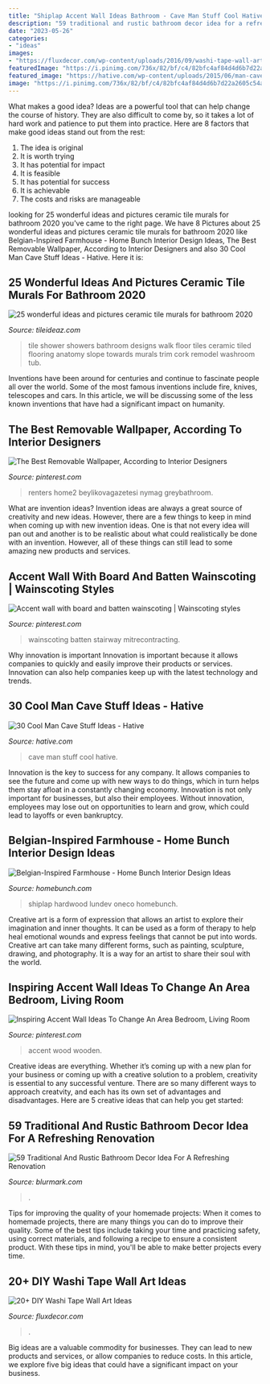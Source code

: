 ```yaml
---
title: "Shiplap Accent Wall Ideas Bathroom - Cave Man Stuff Cool Hative"
description: "59 traditional and rustic bathroom decor idea for a refreshing renovation"
date: "2023-05-26"
categories:
- "ideas"
images:
- "https://fluxdecor.com/wp-content/uploads/2016/09/washi-tape-wall-art/14-washi-tape-wall-art.jpg"
featuredImage: "https://i.pinimg.com/736x/82/bf/c4/82bfc4af84d4d6b7d22a2605c54a05e8.jpg"
featured_image: "https://hative.com/wp-content/uploads/2015/06/man-cave-stuff/32-man-cave-stuff-ideas.jpg"
image: "https://i.pinimg.com/736x/82/bf/c4/82bfc4af84d4d6b7d22a2605c54a05e8.jpg"
---
```



What makes a good idea?
Ideas are a powerful tool that can help change the course of history. They are also difficult to come by, so it takes a lot of hard work and patience to put them into practice. Here are 8 factors that make good ideas stand out from the rest: 
1. The idea is original 
2. It is worth trying 
3. It has potential for impact 
4. It is feasible 
5. It has potential for success 
6. It is achievable 
7. The costs and risks are manageable 

	

		
looking for 25 wonderful ideas and pictures ceramic tile murals for bathroom 2020 you've came to the right page. We have 8 Pictures about 25 wonderful ideas and pictures ceramic tile murals for bathroom 2020 like Belgian-Inspired Farmhouse - Home Bunch Interior Design Ideas, The Best Removable Wallpaper, According to Interior Designers and also 30 Cool Man Cave Stuff Ideas - Hative. Here it is:
		
    
## 25 Wonderful Ideas And Pictures Ceramic Tile Murals For Bathroom 2020

<img loading=lazy src="https://www.tileideaz.com/wp-content/uploads/2015/10/distributors-washroom-coverings-gray-concrete-idea-trim-placement-cheapest-bathtubs-resilient-red-layout-wooden-easy-floortiles-commercial-bathroom-tile-gallery-projects.jpg" onerror="this.onerror=null;this.src='https://tse2.mm.bing.net/th?id=OIP.NhmYy7_Vqx14LIOgVtcE-QHaJ4&amp;pid=15.1';" alt="25 wonderful ideas and pictures ceramic tile murals for bathroom 2020">

_Source: tileideaz.com_

>tile shower showers bathroom designs walk floor tiles ceramic tiled flooring anatomy slope towards murals trim cork remodel washroom tub. 

	

Inventions have been around for centuries and continue to fascinate people all over the world. Some of the most famous inventions include fire, knives, telescopes and cars. In this article, we will be discussing some of the less known inventions that have had a significant impact on humanity.

    
## The Best Removable Wallpaper, According To Interior Designers

<img loading=lazy src="https://i.pinimg.com/736x/15/02/44/150244532bbc22dd987cdfb295694810.jpg" onerror="this.onerror=null;this.src='https://tse3.mm.bing.net/th?id=OIP.9xLo28lgHjOJVJZ6Dx3nVgHaLG&amp;pid=15.1';" alt="The Best Removable Wallpaper, According to Interior Designers">

_Source: pinterest.com_

>renters home2 beylikovagazetesi nymag greybathroom. 

	

What are invention ideas?
Invention ideas are always a great source of creativity and new ideas. However, there are a few things to keep in mind when coming up with new invention ideas. One is that not every idea will pan out and another is to be realistic about what could realistically be done with an invention. However, all of these things can still lead to some amazing new products and services.

    
## Accent Wall With Board And Batten Wainscoting | Wainscoting Styles

<img loading=lazy src="https://i.pinimg.com/736x/c4/d9/0a/c4d90a9b4f8bd231b1a2ee8349d3fa0e.jpg" onerror="this.onerror=null;this.src='https://tse1.mm.bing.net/th?id=OIP._uJDzjJmog07IZf0avU8PwHaNJ&amp;pid=15.1';" alt="Accent wall with board and batten wainscoting | Wainscoting styles">

_Source: pinterest.com_

>wainscoting batten stairway mitrecontracting. 

	

Why innovation is important
Innovation is important because it allows companies to quickly and easily improve their products or services. Innovation can also help companies keep up with the latest technology and trends.

    
## 30 Cool Man Cave Stuff Ideas - Hative

<img loading=lazy src="https://hative.com/wp-content/uploads/2015/06/man-cave-stuff/32-man-cave-stuff-ideas.jpg" onerror="this.onerror=null;this.src='https://tse2.mm.bing.net/th?id=OIP.ym7RTeEPnDHQA1SbX95aAwHaO0&amp;pid=15.1';" alt="30 Cool Man Cave Stuff Ideas - Hative">

_Source: hative.com_

>cave man stuff cool hative. 

	

Innovation is the key to success for any company. It allows companies to see the future and come up with new ways to do things, which in turn helps them stay afloat in a constantly changing economy. Innovation is not only important for businesses, but also their employees. Without innovation, employees may lose out on opportunities to learn and grow, which could lead to layoffs or even bankruptcy.

    
## Belgian-Inspired Farmhouse - Home Bunch Interior Design Ideas

<img loading=lazy src="https://www.homebunch.com/wp-content/uploads/2017/12/Foyer-Ideas-Foyer-with-a-combination-of-shiplap-and-tile-accent-wall-and-white-oak-hardwood-flooring-foyer.jpg" onerror="this.onerror=null;this.src='https://tse3.mm.bing.net/th?id=OIP.Ym3OwGrUS-_NBo3wmMQ5TgHaLb&amp;pid=15.1';" alt="Belgian-Inspired Farmhouse - Home Bunch Interior Design Ideas">

_Source: homebunch.com_

>shiplap hardwood lundev oneco homebunch. 

	

Creative art is a form of expression that allows an artist to explore their imagination and inner thoughts. It can be used as a form of therapy to help heal emotional wounds and express feelings that cannot be put into words. Creative art can take many different forms, such as painting, sculpture, drawing, and photography. It is a way for an artist to share their soul with the world.

    
## Inspiring Accent Wall Ideas To Change An Area Bedroom, Living Room

<img loading=lazy src="https://i.pinimg.com/736x/82/bf/c4/82bfc4af84d4d6b7d22a2605c54a05e8.jpg" onerror="this.onerror=null;this.src='https://tse3.mm.bing.net/th?id=OIP.dCDv30IxKcR4qaRBmqFTjwHaJ3&amp;pid=15.1';" alt="Inspiring Accent Wall Ideas To Change An Area Bedroom, Living Room">

_Source: pinterest.com_

>accent wood wooden. 

	

Creative ideas are everything. Whether it’s coming up with a new plan for your business or coming up with a creative solution to a problem, creativity is essential to any successful venture. There are so many different ways to approach creatvity, and each has its own set of advantages and disadvantages. Here are 5 creative ideas that can help you get started: 

    
## 59 Traditional And Rustic Bathroom Decor Idea For A Refreshing Renovation

<img loading=lazy src="https://www.blurmark.com/wp-content/uploads/2017/05/Elegant-Rustic-Bathroom.jpg" onerror="this.onerror=null;this.src='https://tse2.mm.bing.net/th?id=OIP.mXtswQN4P_Mk6X8yvtzZ9gHaKd&amp;pid=15.1';" alt="59 Traditional And Rustic Bathroom Decor Idea For A Refreshing Renovation">

_Source: blurmark.com_

>. 

	

Tips for improving the quality of your homemade projects:
When it comes to homemade projects, there are many things you can do to improve their quality. Some of the best tips include taking your time and practicing safety, using correct materials, and following a recipe to ensure a consistent product. With these tips in mind, you'll be able to make better projects every time.

    
## 20+ DIY Washi Tape Wall Art Ideas

<img loading=lazy src="https://fluxdecor.com/wp-content/uploads/2016/09/washi-tape-wall-art/14-washi-tape-wall-art.jpg" onerror="this.onerror=null;this.src='https://tse1.mm.bing.net/th?id=OIP.hh42mkMbV2S2yX9iChDt8gHaJ4&amp;pid=15.1';" alt="20+ DIY Washi Tape Wall Art Ideas">

_Source: fluxdecor.com_

>. 

	

Big ideas are a valuable commodity for businesses. They can lead to new products and services, or allow companies to reduce costs. In this article, we explore five big ideas that could have a significant impact on your business.

